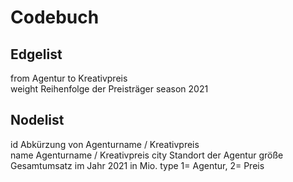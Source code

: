 # Codebuch		
## Edgelist		

from	Agentur	
to	Kreativpreis	
weight	Reihenfolge der Preisträger
season	2021
		
## Nodelist		

id Abkürzung von Agenturname / Kreativpreis 	
name	Agenturname / Kreativpreis
city Standort der Agentur
größe Gesamtumsatz im Jahr 2021 in Mio. 
type	1= Agentur, 2= Preis
